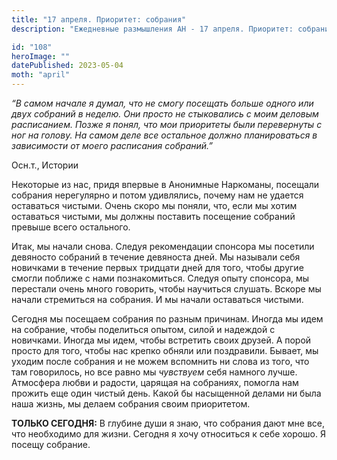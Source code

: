 ```yaml
---
title: "17 апреля. Приоритет: собрания"
description: "Ежедневные размышления АН - 17 апреля. Приоритет: собрания"

id: "108"
heroImage: ""
datePublished: 2023-05-04
moth: "april"
---
```


_“В самом начале я думал, что не смогу посещать больше одного или двух
собраний в неделю. Они просто не стыковались с моим деловым расписанием. Позже
я понял, что мои приоритеты были перевернуты с ног на голову. На самом деле
все остальное должно планироваться в зависимости от моего расписания
собраний.”_

Осн.т., Истории

Некоторые из нас, придя впервые в Анонимные Наркоманы, посещали собрания
нерегулярно и потом удивлялись, почему нам не удается оставаться чистыми.
Очень скоро мы поняли, что, если мы хотим оставаться чистыми, мы должны
поставить посещение собраний превыше всего остального.

Итак, мы начали снова. Следуя рекомендации спонсора мы посетили девяносто
собраний в течение девяноста дней. Мы называли себя новичками в течение первых
тридцати дней для того, чтобы другие смогли поближе с нами познакомиться.
Следуя опыту спонсора, мы перестали очень много говорить, чтобы научиться
слушать. Вскоре мы начали стремиться на собрания. И мы начали оставаться
чистыми.

Сегодня мы посещаем собрания по разным причинам. Иногда мы идем на собрание,
чтобы поделиться опытом, силой и надеждой с новичками. Иногда мы идем, чтобы
встретить своих друзей. А порой просто для того, чтобы нас крепко обняли или
поздравили. Бывает, мы уходим после собрания и не можем вспомнить ни слова из
того, что там говорилось, но все равно мы _чувствуем_ себя намного лучше.
Атмосфера любви и радости, царящая на собраниях, помогла нам прожить еще один
чистый день. Какой бы насыщенной делами ни была наша жизнь, мы делаем собрания
своим приоритетом.

**ТОЛЬКО СЕГОДНЯ:** В глубине души я знаю, что собрания дают мне все, что
необходимо для жизни. Сегодня я хочу относиться к себе хорошо. Я посещу
собрание.
